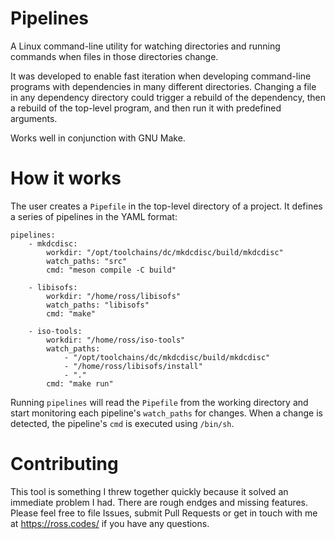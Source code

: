 # Pipelines
A Linux command-line utility for watching directories and running commands when files in those directories change.

It was developed to enable fast iteration when developing command-line programs with dependencies in many different directories. Changing a file in any dependency directory could trigger a rebuild of the dependency, then a rebuild of the top-level program, and then run it with predefined arguments.

Works well in conjunction with GNU Make.

# How it works
The user creates a `Pipefile` in the top-level directory of a project. It defines a series of pipelines in the YAML format:

```
pipelines:
    - mkdcdisc:
        workdir: "/opt/toolchains/dc/mkdcdisc/build/mkdcdisc"
        watch_paths: "src"
        cmd: "meson compile -C build"
    
    - libisofs:
        workdir: "/home/ross/libisofs"
        watch_paths: "libisofs"
        cmd: "make"

    - iso-tools:
        workdir: "/home/ross/iso-tools"
        watch_paths:
            - "/opt/toolchains/dc/mkdcdisc/build/mkdcdisc"
            - "/home/ross/libisofs/install"
            - "."
        cmd: "make run"
```

Running `pipelines` will read the `Pipefile` from the working directory and start monitoring each pipeline's `watch_paths` for changes. When a change is detected, the pipeline's `cmd` is executed using `/bin/sh`.

# Contributing

This tool is something I threw together quickly because it solved an immediate problem I had. There are rough endges and missing features. Please feel free to file Issues, submit Pull Requests or get in touch with me at https://ross.codes/ if you have any questions.
